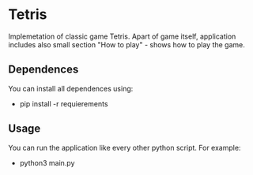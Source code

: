 # Tetris

Implemetation of classic game Tetris. Apart of game itself, application includes also small section "How to play" - shows how to play the game.

## Dependences
You can install all dependences using:
* pip install -r requierements

## Usage
You can run the application like every other python script. For example:
* python3 main.py
